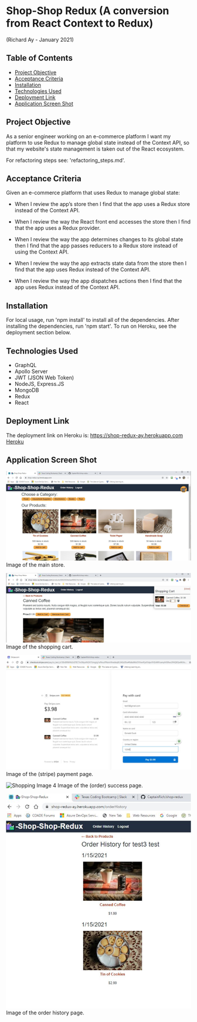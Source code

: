 # Shop-Shop Redux (A conversion from React Context to Redux)
(Richard Ay - January 2021)


## Table of Contents
* [Project Objective](#project-objective)
* [Acceptance Criteria](#acceptance-criteria)
* [Installation](#installation)
* [Technologies Used](#technologies-used)
* [Deployment Link](#deployment-link)
* [Application Screen Shot](#application-screen-shot)


## Project Objective
As a senior engineer working on an e-commerce platform I want my platform to use Redux to manage global state instead of the Context API, so that my website's state management is taken out of the React ecosystem.

For refactoring steps see: 'refactoring_steps.md'.

## Acceptance Criteria
Given an e-commerce platform that uses Redux to manage global state:

* When I review the app’s store then I find that the app uses a Redux store instead of the Context API.

* When I review the way the React front end accesses the store then I find that the app uses a Redux provider.

* When I review the way the app determines changes to its global state then I find that the app passes reducers to a Redux store instead of using the Context API.

* When I review the way the app extracts state data from the store then I find that the app uses Redux instead of the Context API.

* When I review the way the app dispatches actions then I find that the app uses Redux instead of the Context API.


## Installation
For local usage, run 'npm install' to install all of the dependencies.  After installing the dependencies, run 'npm start'.  To run on Heroku, see the deployment section below.

## Technologies Used

* GraphQL
* Apollo Server
* JWT (JSON Web Token)
* NodeJS, Express.JS
* MongoDB
* Redux
* React



## Deployment Link
The deployment link on Heroku is: https://shop-redux-ay.herokuapp.com   
[Heroku](https://shop-redux-ay.herokuapp.com/) 



## Application Screen Shot

![Shopping Image 1](./assets/images/main-store.jpg) Image of the main store.

![Shopping Image 2](./assets/images/cart.jpg) Image of the shopping cart.

![Shopping Image 3](./assets/images/payment-page.jpg) Image of the (stripe) payment page.

![Shopping Image 4](./assets/images/success.jpg) Image of the (order) success page.

![Shopping Image 5](./assets/images/order-history.jpg) Image of the order history page.



